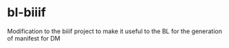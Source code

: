 # bl-biiif

Modification to the biiif project to make it useful to the BL for the generation of manifest for DM
